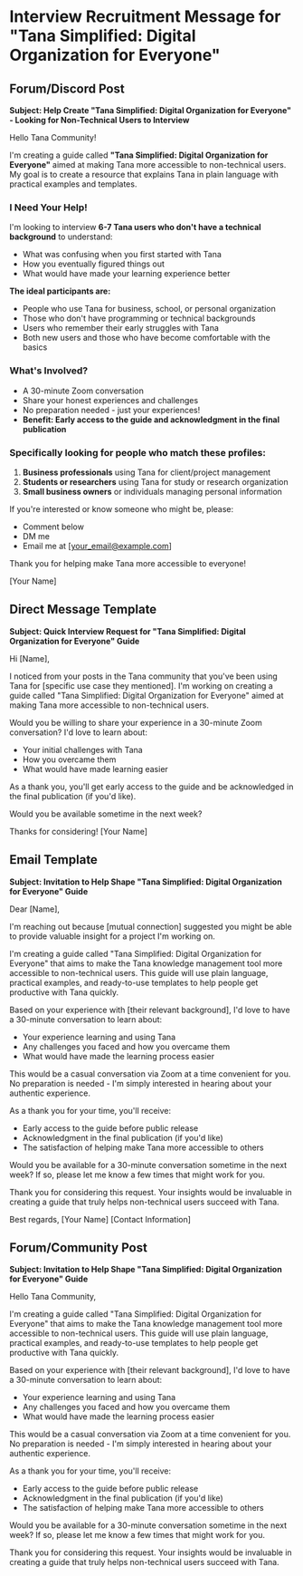 # Interview Recruitment Message for "Tana Simplified: Digital Organization for Everyone"

## Forum/Discord Post

**Subject: Help Create "Tana Simplified: Digital Organization for Everyone" - Looking for Non-Technical Users to Interview**

Hello Tana Community!

I'm creating a guide called **"Tana Simplified: Digital Organization for Everyone"** aimed at making Tana more accessible to non-technical users. My goal is to create a resource that explains Tana in plain language with practical examples and templates.

### I Need Your Help!

I'm looking to interview **6-7 Tana users who don't have a technical background** to understand:
- What was confusing when you first started with Tana
- How you eventually figured things out
- What would have made your learning experience better

**The ideal participants are:**
- People who use Tana for business, school, or personal organization
- Those who don't have programming or technical backgrounds
- Users who remember their early struggles with Tana
- Both new users and those who have become comfortable with the basics

### What's Involved?
- A 30-minute Zoom conversation
- Share your honest experiences and challenges
- No preparation needed - just your experiences!
- **Benefit: Early access to the guide and acknowledgment in the final publication**

### Specifically looking for people who match these profiles:
1. **Business professionals** using Tana for client/project management
2. **Students or researchers** using Tana for study or research organization
3. **Small business owners** or individuals managing personal information

If you're interested or know someone who might be, please:
- Comment below
- DM me
- Email me at [your_email@example.com]

Thank you for helping make Tana more accessible to everyone!

[Your Name]

## Direct Message Template

**Subject: Quick Interview Request for "Tana Simplified: Digital Organization for Everyone" Guide**

Hi [Name],

I noticed from your posts in the Tana community that you've been using Tana for [specific use case they mentioned]. I'm working on creating a guide called "Tana Simplified: Digital Organization for Everyone" aimed at making Tana more accessible to non-technical users.

Would you be willing to share your experience in a 30-minute Zoom conversation? I'd love to learn about:
- Your initial challenges with Tana
- How you overcame them
- What would have made learning easier

As a thank you, you'll get early access to the guide and be acknowledged in the final publication (if you'd like).

Would you be available sometime in the next week?

Thanks for considering!
[Your Name]

## Email Template

**Subject: Invitation to Help Shape "Tana Simplified: Digital Organization for Everyone" Guide**

Dear [Name],

I'm reaching out because [mutual connection] suggested you might be able to provide valuable insight for a project I'm working on.

I'm creating a guide called "Tana Simplified: Digital Organization for Everyone" that aims to make the Tana knowledge management tool more accessible to non-technical users. This guide will use plain language, practical examples, and ready-to-use templates to help people get productive with Tana quickly.

Based on your experience with [their relevant background], I'd love to have a 30-minute conversation to learn about:
- Your experience learning and using Tana
- Any challenges you faced and how you overcame them
- What would have made the learning process easier

This would be a casual conversation via Zoom at a time convenient for you. No preparation is needed - I'm simply interested in hearing about your authentic experience.

As a thank you for your time, you'll receive:
- Early access to the guide before public release
- Acknowledgment in the final publication (if you'd like)
- The satisfaction of helping make Tana more accessible to others

Would you be available for a 30-minute conversation sometime in the next week? If so, please let me know a few times that might work for you.

Thank you for considering this request. Your insights would be invaluable in creating a guide that truly helps non-technical users succeed with Tana.

Best regards,
[Your Name]
[Contact Information] 

## Forum/Community Post
**Subject: Invitation to Help Shape "Tana Simplified: Digital Organization for Everyone" Guide**

Hello Tana Community,

I'm creating a guide called "Tana Simplified: Digital Organization for Everyone" that aims to make the Tana knowledge management tool more accessible to non-technical users. This guide will use plain language, practical examples, and ready-to-use templates to help people get productive with Tana quickly.

Based on your experience with [their relevant background], I'd love to have a 30-minute conversation to learn about:
- Your experience learning and using Tana
- Any challenges you faced and how you overcame them
- What would have made the learning process easier

This would be a casual conversation via Zoom at a time convenient for you. No preparation is needed - I'm simply interested in hearing about your authentic experience.

As a thank you for your time, you'll receive:
- Early access to the guide before public release
- Acknowledgment in the final publication (if you'd like)
- The satisfaction of helping make Tana more accessible to others

Would you be available for a 30-minute conversation sometime in the next week? If so, please let me know a few times that might work for you.

Thank you for considering this request. Your insights would be invaluable in creating a guide that truly helps non-technical users succeed with Tana. 